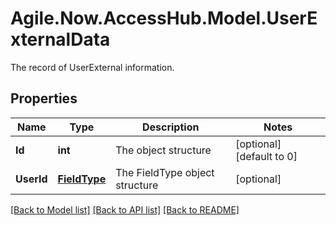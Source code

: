 # Agile.Now.AccessHub.Model.UserExternalData
The record of UserExternal information.

## Properties

Name | Type | Description | Notes
------------ | ------------- | ------------- | -------------
**Id** | **int** | The  object structure | [optional] [default to 0]
**UserId** | [**FieldType**](FieldType.md) | The FieldType object structure | [optional] 

[[Back to Model list]](../../README.md#documentation-for-models) [[Back to API list]](../../README.md#documentation-for-api-endpoints) [[Back to README]](../../README.md)

